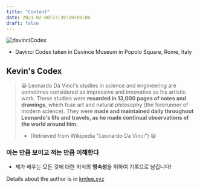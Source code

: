 ```yaml
---
title: "Content"
date: 2021-02-08T23:39:19+09:00
draft: false
---
```

![davinciCodex](images/davinci_codex.jpg)

- Davinci Codex taken in Davince Museum in Popolo Square, Rome, Italy

## Kevin's Codex

> 😀 Leonardo Da Vinci's studies in science and engineering are sometimes considered as impressive and innovative as his artistic work. These studies were **recorded in 13,000 pages of notes and drawings**, which fuse art and natural philosophy (the forerunner of modern science). They were **made and maintained daily throughout Leonardo's life and travels, as he made continual observations of the world around him.**
>
> - (Retrieved from Wikipedia "Leonardo Da Vinci") 😃

### 아는 만큼 보이고 적는 만큼 이해한다

- 제가 배우는 모든 것에 대한 지식의 **영속성**을 위하여 기록으로 남깁니다!

Details about the author is in [kmlee.xyz](kmlee.xyz)


